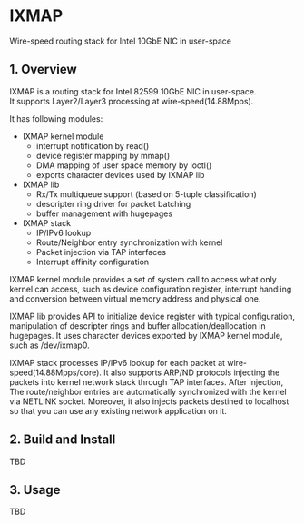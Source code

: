 # IXMAP
Wire-speed routing stack for Intel 10GbE NIC in user-space

## 1. Overview
IXMAP is a routing stack for Intel 82599 10GbE NIC in user-space.  
It supports Layer2/Layer3 processing at wire-speed(14.88Mpps).

It has following modules:
* IXMAP kernel module
	* interrupt notification by read()
	* device register mapping by mmap()
	* DMA mapping of user space memory by ioctl()
	* exports character devices used by IXMAP lib
* IXMAP lib
	* Rx/Tx multiqueue support (based on 5-tuple classification)
	* descripter ring driver for packet batching
	* buffer management with hugepages
* IXMAP stack
	* IP/IPv6 lookup
	* Route/Neighbor entry synchronization with kernel
	* Packet injection via TAP interfaces
	* Interrupt affinity configuration

IXMAP kernel module provides a set of system call to access what only kernel
can access, such as device configuration register, interrupt handling and
conversion between virtual memory address and physical one.

IXMAP lib provides API to initialize device register with typical configuration,
manipulation of descripter rings and buffer allocation/deallocation in hugepages.
It uses character devices exported by IXMAP kernel module, such as /dev/ixmap0.

IXMAP stack processes IP/IPv6 lookup for each packet at wire-speed(14.88Mpps/core).
It also supports ARP/ND protocols injecting the packets into kernel network stack
through TAP interfaces. After injection, The route/neighbor entries are automatically
synchronized with the kernel via NETLINK socket. Moreover, it also injects packets
destined to localhost so that you can use any existing network application on it.

## 2. Build and Install
TBD

## 3. Usage
TBD


